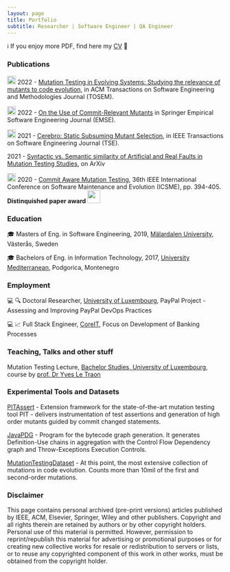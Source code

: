```yaml
---
layout: page
title: Portfolio
subtitle: Researcher | Software Engineer | QA Engineer
---
```


ℹ️ If you enjoy more PDF, find here my [CV](../assets/pdfs/Milos_Ojdanic.pdf) 📜

### Publications

<img src="../assets/img/journal-article.png" height="20px">  2022 - [Mutation Testing in Evolving Systems: Studying the relevance of mutants to code evolution](https://arxiv.org/abs/2112.14566), in ACM Transactions on Software Engineering and Methodologies Journal (TOSEM).

<img src="../assets/img/journal-article.png" height="20px">  2022 - [On the Use of Commit-Relevant Mutants](../assets/pdfs/On_the_use_of_commit_relevant_mutants.pdf) in Springer Empirical Software Engineering Journal (EMSE).

<img src="../assets/img/journal-article.png" height="20px">  2021 - [Cerebro: Static Subsuming Mutant Selection](../assets/pdfs/Cerebro_static_subsuming_mutant_selection.pdf), in IEEE Transactions on Software Engineering Journal (TSE).

2021 - [Syntactic vs. Semantic similarity of Artificial and Real Faults in Mutation Testing Studies](https://arxiv.org/pdf/2112.14508.pdf), on ArXiv 

<img src="../assets/img/conference-paper.png" height="20px">  2020 - [Commit Aware Mutation Testing](../assets/pdfs/Commit-Aware_mutation_testing.pdf), 36th IEEE International Conference on Software Maintenance and Evolution (ICSME), pp. 394-405. **Distinquished paper award** <img src="../assets/img/award.png" height="30px">

### Education

:mortar_board: Masters of Eng. in Software Engineering, 2019, [Mälardalen University](https://www.mdu.se/en/malardalen-university), Västerås, Sweden

:mortar_board: Bachelors of Eng. in Information Technology, 2017, [University Mediterranean](https://unimediteran.net/), Podgorica, Montenegro

### Employment 

:computer: :mag: Doctoral Researcher, [University of Luxembourg](https://wwwen.uni.lu/), PayPal Project - Assessing and Improving PayPal DevOps Practices

:computer: :chart_with_upwards_trend: Full Stack Engineer, [CoreIT](https://www.coreit.me/), Focus on Development of Banking Processes 

### Teaching, Talks and other stuff

Mutation Testing Lecture, [Bachelor Studies, University of Luxembourg](https://wwwfr.uni.lu/formations/fstm/bachelor_in_applied_information_technology), course by [prof. Dr Yves Le Traon](https://wwwfr.uni.lu/snt/people/yves_le_traon)

### Experimental Tools and Datasets

[PITAssert](https://github.com/Ojda22/pitest/tree/pit-SOM-RM-AssertCache) - Extension framework for the state-of-the-art mutation testing tool PIT - delivers instrumentation of test assertions and generation of high order mutants guided by commit changed statements.

[JavaPDG](https://github.com/serval-uni-lu/java-pdg) - Program for the bytecode graph generation. It generates Definition-Use chains in aggregation with the Control Flow Dependency graph and Throw-Exceptions Execution Controls.

[MutationTestingDataset](https://mutationtesting-user.github.io/evolve-mutation.github.io/) - At this point, the most extensive collection of mutations in code evolution. Counts more than 10mil of the first and second-order mutations.

### Disclaimer

This page contains personal archived (pre-print versions) articles published by IEEE, ACM, Elsevier, Springer, Wiley and other publishers. Copyright and all rights therein are retained by authors or by other copyright holders. Personal use of this material is permitted. However, permission to reprint/republish this material for advertising or promotional purposes or for creating new collective works for resale or redistribution to servers or lists, or to reuse any copyrighted component of this work in other works, must be obtained from the copyright holder.
